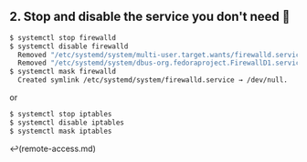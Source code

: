 ## 2. Stop and disable the service you don't need 🚫
```bash
$ systemctl stop firewalld
$ systemctl disable firewalld
  Removed "/etc/systemd/system/multi-user.target.wants/firewalld.service".
  Removed "/etc/systemd/system/dbus-org.fedoraproject.FirewallD1.service".
$ systemctl mask firewalld
  Created symlink /etc/systemd/system/firewalld.service → /dev/null.
```
or

```bash
$ systemctl stop iptables
$ systemctl disable iptables
$ systemctl mask iptables
```
↩️(remote-access.md)
